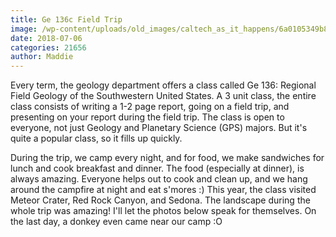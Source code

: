 ```yaml
---
title: Ge 136c Field Trip
image: /wp-content/uploads/old_images/caltech_as_it_happens/6a0105349b8251970b022ad37805c6200d.jpg
date: 2018-07-06
categories: 21656
author: Maddie
---
```


Every term, the geology department offers a class called Ge 136: Regional Field Geology of the Southwestern United States. A 3 unit class, the entire class consists of writing a 1-2 page report, going on a field trip, and presenting on your report during the field trip. The class is open to everyone, not just Geology and Planetary Science (GPS) majors. But it's quite a popular class, so it fills up quickly.

During the trip, we camp every night, and for food, we make sandwiches for lunch and cook breakfast and dinner. The food (especially at dinner), is always amazing. Everyone helps out to cook and clean up, and we hang around the campfire at night and eat s'mores :)
This year, the class visited Meteor Crater, Red Rock Canyon, and Sedona. The landscape during the whole trip was amazing! I'll let the photos below speak for themselves. On the last day, a donkey even came near our camp :O

